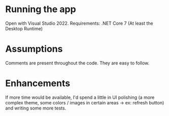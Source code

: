 # Running the app
Open with Visual Studio 2022.
Requirements: .NET Core 7 (At least the Desktop Runtime)

# Assumptions
Comments are present throughout the code. They are easy to follow.

# Enhancements
If more time would be available, I'd spend a little in UI polishing (a more complex theme, some colors / images in certain areas -> ex: refresh button) and writing some more tests.

